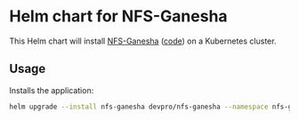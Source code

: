 # Helm chart for NFS-Ganesha

This Helm chart will install [NFS-Ganesha](https://nfs-ganesha.github.io/) ([code](https://github.com/nfs-ganesha/nfs-ganesha)) on a Kubernetes cluster.

## Usage

Installs the application:

```bash
helm upgrade --install nfs-ganesha devpro/nfs-ganesha --namespace nfs-ganesha --create-namespace
```
